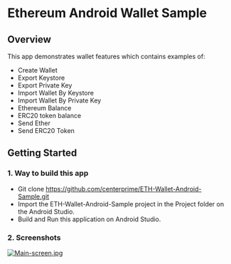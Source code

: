 # Ethereum Android Wallet Sample

## Overview 

This app demonstrates wallet features which contains examples of: 
  - Create Wallet
  - Export Keystore  
  - Export Private Key
  - Import Wallet By Keystore
  - Import Wallet By Private Key
  - Ethereum Balance
  - ERC20 token balance
  - Send Ether
  - Send ERC20 Token

## Getting Started 

### 1. Way to build this app 
- Git clone https://github.com/centerprime/ETH-Wallet-Android-Sample.git 
- Import the ETH-Wallet-Android-Sample project in the Project folder on the Android Studio.
- Build and Run this application on Android Studio. 

### 2. Screenshots
[![Main-screen.jpg](https://i.postimg.cc/htzB5dKH/main.jpg)](https://postimg.cc/LJpwqhYT)

